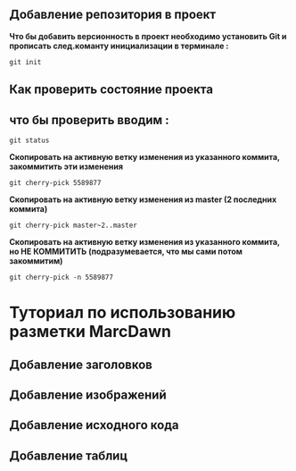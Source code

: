 ## Добавление репозитория в проект

**Что бы добавить версионность в проект необходимо установить Git и прописать след.команту инициализации в терминале :**
```
git init
```

## Как проверить состояние проекта 

## что бы проверить вводим :
```fix
git status
```

**Cкопировать на активную ветку изменения из указанного коммита, закоммитить эти изменения**
```fix
git cherry-pick 5589877
```
**Cкопировать на активную ветку изменения из master (2 последних коммита)**
``` fix
git cherry-pick master~2..master
```
**Cкопировать на активную ветку изменения из указанного коммита, но НЕ КОММИТИТЬ (подразумевается, что мы сами потом закоммитим)**
```fix
git cherry-pick -n 5589877 
```
# Туториал по использованию разметки MarcDawn

## Добавление заголовков 



## Добавление изображений


## Добавление исходного кода



## Добавление таблиц 